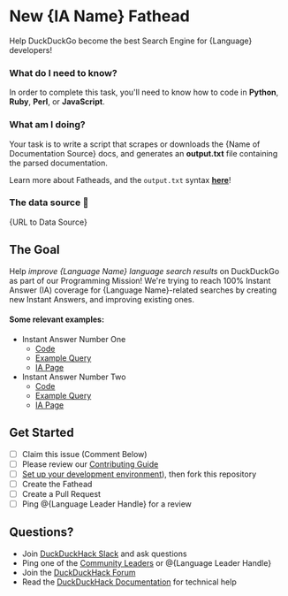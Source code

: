 # New {IA Name} Fathead
Help DuckDuckGo become the best Search Engine for {Language} developers!


### What do I need to know?
In order to complete this task, you'll need to know how to code in **Python**, **Ruby**, **Perl**, or **JavaScript**. 


### What am I doing?
Your task is to write a script that scrapes or downloads the {Name of Documentation Source} docs, and generates an **output.txt** file containing the parsed documentation.

Learn more about Fatheads, and the `output.txt` syntax [**here**](https://docs.duckduckhack.com/resources/fathead-overview.html)!


### The data source :rocket:
{URL to Data Source}


## The Goal
Help *improve {Language Name} language search results* on DuckDuckGo as part of our Programming Mission! We're trying to reach 100% Instant Answer (IA) coverage for {Language Name}-related searches by creating new Instant Answers, and improving existing ones.


#### Some relevant examples:
<!-- Visit https://duck.co/ia?repo=fathead and filter by Topic to find examples -->

- Instant Answer Number One
    - [Code](https://github.com/duckduckgo/zeroclickinfo-fathead/tree/master/lib/fathead/{ID})
    - [Example Query](https://duckduckgo.com?q=example+query)
    - [IA Page](https://duck.co/ia/view/{ID})
- Instant Answer Number Two
    - [Code](https://github.com/duckduckgo/zeroclickinfo-fathead/tree/master/lib/fathead/{ID})
    - [Example Query](https://duckduckgo.com?q=example+query)
    - [IA Page](https://duck.co/ia/view/{ID})


## Get Started

- [ ] Claim this issue (Comment Below)
- [ ] Please review our [Contributing Guide](https://github.com/duckduckgo/zeroclickinfo-fathead/blob/master/CONTRIBUTING.md)
- [ ] [Set up your development environment](https://docs.duckduckhack.com/welcome/setup-dev-environment.html)), then fork this repository
- [ ] Create the Fathead
- [ ] Create a Pull Request
- [ ] Ping @{Language Leader Handle} for a review

## Questions?

- Join [DuckDuckHack Slack](https://quackslack.herokuapp.com/) and ask questions
- Ping one of the [Community Leaders](https://duck.co/help/community/community-leaders) or @{Language Leader Handle}
- Join the [DuckDuckHack Forum](https://forum.duckduckhack.com/c/programming/{language})
- Read the [DuckDuckHack Documentation](https://docs.duckduckhack.com/) for technical help
